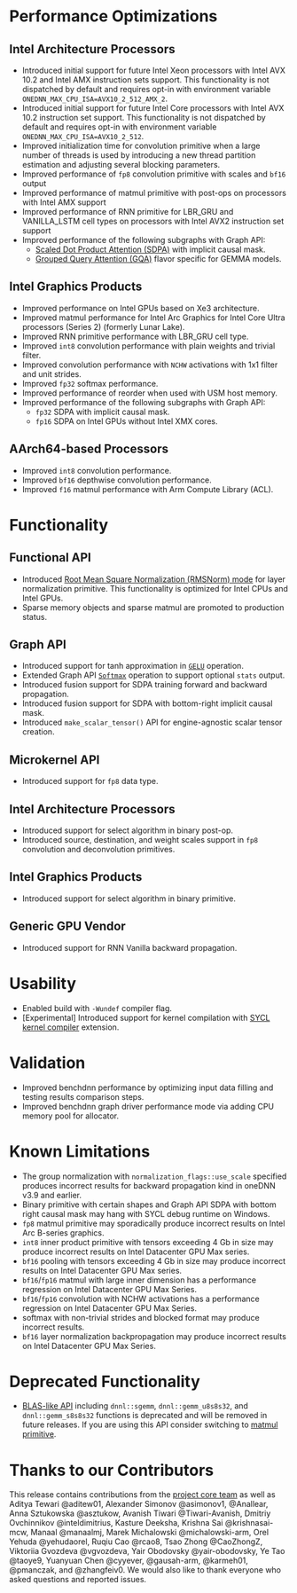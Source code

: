 # Performance Optimizations
## Intel Architecture Processors
* Introduced initial support for future Intel Xeon processors with Intel AVX 10.2 and Intel AMX instruction sets support.
  This functionality is not dispatched by default and requires opt-in with environment variable `ONEDNN_MAX_CPU_ISA=AVX10_2_512_AMX_2`.
* Introduced initial support for future Intel Core processors with Intel AVX 10.2 instruction set support. This functionality is not dispatched by default and requires opt-in with environment variable `ONEDNN_MAX_CPU_ISA=AVX10_2_512`.
* Improved initialization time for convolution primitive when a large number of threads is used by introducing a new thread partition estimation and adjusting several blocking parameters.
* Improved performance of `fp8` convolution primitive with scales and `bf16` output
* Improved performance of matmul primitive with post-ops on processors with Intel AMX support
* Improved performance of RNN primitive for LBR_GRU and VANILLA_LSTM cell types on processors with Intel AVX2 instruction set support
* Improved performance of the following subgraphs with Graph API:
    * [Scaled Dot Product Attention (SDPA)] with implicit causal mask.
    * [Grouped Query Attention (GQA)] flavor specific for GEMMA models.

[Scaled Dot Product Attention (SDPA)]: https://uxlfoundation.github.io/oneDNN/v3.9/dev_guide_graph_sdpa.html
[Grouped Query Attention (GQA)]: https://uxlfoundation.github.io/oneDNN/v3.9/dev_guide_graph_gqa.html

## Intel Graphics Products
* Improved performance on Intel GPUs based on Xe3 architecture.
* Improved matmul performance for Intel Arc Graphics for Intel Core Ultra processors (Series 2) (formerly Lunar Lake).
* Improved RNN primitive performance with LBR_GRU cell type.
* Improved `int8` convolution performance with plain weights and trivial filter.
* Improved convolution performance with `NCHW` activations with 1x1 filter and unit strides.
* Improved `fp32` softmax performance.
* Improved performance of reorder when used with USM host memory.
* Improved performance of the following subgraphs with Graph API:
    * `fp32` SDPA with implicit causal mask.
    * `fp16` SDPA on Intel GPUs without Intel XMX cores.

## AArch64-based Processors
* Improved `int8` convolution performance.
* Improved `bf16` depthwise convolution performance.
* Improved `f16` matmul performance with Arm Compute Library (ACL).

# Functionality
## Functional API
* Introduced [Root Mean Square Normalization (RMSNorm) mode] for layer normalization primitive. This functionality is optimized for Intel CPUs and Intel GPUs.
* Sparse memory objects and sparse matmul are promoted to production status.

[Root Mean Square Normalization (RMSNorm) mode]: https://uxlfoundation.github.io/oneDNN/v3.9/dev_guide_layer_normalization.html#root-mean-square-normalization-mode

## Graph API
* Introduced support for tanh approximation in [`GELU`] operation.
* Extended Graph API [`Softmax`] operation to support optional `stats` output.
* Introduced fusion support for SDPA training forward and backward propagation.
* Introduced fusion support for SDPA with bottom-right implicit causal mask.
* Introduced `make_scalar_tensor()` API for engine-agnostic scalar tensor creation.

[`GELU`]: https://uxlfoundation.github.io/oneDNN/v3.9/dev_guide_op_gelu.html
[`SoftMax`]: https://uxlfoundation.github.io/oneDNN/v3.9/dev_guide_op_softmax.html

## Microkernel API
* Introduced support for `fp8` data type.

## Intel Architecture Processors
* Introduced support for select algorithm in binary post-op.
* Introduced source, destination, and weight scales support in `fp8` convolution and deconvolution primitives.

## Intel Graphics Products
* Introduced support for select algorithm in binary primitive.

## Generic GPU Vendor
* Introduced support for RNN Vanilla backward propagation.

# Usability
* Enabled build with `-Wundef` compiler flag.
* [Experimental] Introduced support for kernel compilation with [SYCL kernel compiler] extension.

[SYCL kernel compiler]: https://github.com/intel/llvm/blob/sycl/sycl/doc/extensions/experimental/sycl_ext_oneapi_kernel_compiler.asciidoc

# Validation
* Improved benchdnn performance by optimizing input data filling and testing results comparison steps.
* Improved benchdnn graph driver performance mode via adding CPU memory pool for allocator.

# Known Limitations
* The group normalization with `normalization_flags::use_scale` specified produces incorrect results for backward propagation kind in oneDNN v3.9 and earlier.
* Binary primitive with certain shapes and Graph API SDPA with bottom right causal mask may hang with SYCL debug runtime on Windows.
* `fp8` matmul primitive may sporadically produce incorrect results on Intel Arc B-series graphics.
* `int8` inner product primitive with tensors exceeding 4 Gb in size may produce incorrect results on Intel Datacenter GPU Max series.
* `bf16` pooling with tensors exceeding 4 Gb in size may produce incorrect results on Intel Datacenter GPU Max series.
* `bf16`/`fp16` matmul with large inner dimension has  a performance regression on Intel Datacenter GPU Max Series.
* `bf16`/`fp16` convolution with NCHW activations has  a performance regression on Intel Datacenter GPU Max Series.
* softmax with non-trivial strides and blocked format may produce incorrect results.
* `bf16` layer normalization backpropagation may produce incorrect results on Intel Datacenter GPU Max Series.

# Deprecated Functionality
* [BLAS-like API] including `dnnl::sgemm`, `dnnl::gemm_u8s8s32`, and `dnnl::gemm_s8s8s32` functions is deprecated and will be removed in future releases. If you are using this API consider switching to [matmul primitive].

[BLAS-like API]: https://uxlfoundation.github.io/oneDNN/v3.8/group_dnnl_api_blas.html
[matmul primitive]: https://uxlfoundation.github.io/oneDNN/v3.8/dev_guide_matmul.html

# Thanks to our Contributors
This release contains contributions from the [project core team] as well as Aditya Tewari @aditew01, Alexander Simonov @asimonov1, @Anallear, Anna Sztukowska @asztukow, Avanish Tiwari @Tiwari-Avanish, Dmitriy Ovchinnikov @inteldimitrius, Kasture Deeksha, Krishna Sai @krishnasai-mcw, Manaal @manaalmj, Marek Michalowski @michalowski-arm, Orel Yehuda @yehudaorel, Ruqiu Cao @rcao8, Tsao Zhong @CaoZhongZ, Viktoriia Gvozdeva @vgvozdeva, Yair Obodovsky @yair-obodovsky, Ye Tao @taoye9, Yuanyuan Chen @cyyever, @gausah-arm, @karmeh01, @pmanczak, and @zhangfeiv0. We would also like to thank everyone who asked questions and reported issues.

[project core team]: https://github.com/uxlfoundation/oneDNN/blob/rls-v3.9/MAINTAINERS.md
